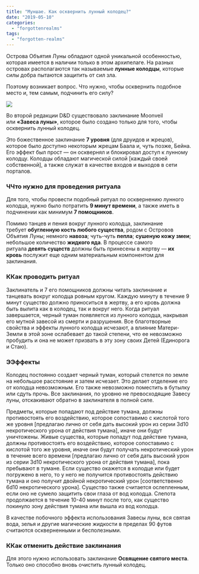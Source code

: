 ```yaml
---
title: "Муншае. Как осквернить лунный колодец?"
date: "2019-05-10"
categories: 
  - "forgottenrealms"
tags: 
  - "forgotten-realms"
---
```


Острова Объятия Луны обладают одной уникальной особенностью, которая имеется в наличии только в этом архипелаге. На разных островах располагаются так называемые **лунные колодцы**, которые силы добра пытаются защитить от сил зла.

Поэтому возникает вопрос. Что нужно, чтобы осквернить подобное место и, тем самым, подчинить его силу?

![](https://pp.userapi.com/c855232/v855232014/36633/XqnjwKgTOkQ.jpg)

Во второй редакции D&D существовало заклинание Moonveil или **«Завеса луны»**, которое было создано только для того, чтобы осквернить лунный колодец.

Это божественное заклинание **7 уровня** (для друидов и жрецов), которое было доступно некоторым жрецам Баала и, чуть позже, Бейна. Его эффект был прост — он осквернял и блокировал доступ к лунному колодцу. Колодцы обладают магической силой \[каждый своей собственной\], а также служат в качестве входов и выходов в сети порталов.

### ЧЧто нужно для проведения ритуала

Для того, чтобы провести подобный ритуал по осквернению лунного колодца, нужно было потратить **9 минут времени**, а также иметь в подчинении как минимум **7 помощников**.

Помимо танцев и пения вокруг лунного колодца, заклинание требует **обугленную кость любого существа**, родом с Островов Объятия Луны; немного **навоза**; чуть-чуть **пепла**; **сушеную кожу змеи**; небольшое количество **жидкого яда**. В процессе самого ритуала **девять существ** должны быть принесены в жертву — **их кровь** послужит еще одним материальным компонентом для заклинания.

### ККак проводить ритуал

Заклинатель и 7 его помощников должны читать заклинание и танцевать вокруг колодца ровным кругом. Каждую минуту в течение 9 минут существо должно приноситься в жертву, а его кровь должна быть вылита как в колодец, так и вокруг него. Когда ритуал завершается, черный туман появляется из лунного колодца, накрывая его мутной завесой из смерти и разрушения. Все благотворные свойства и эффекты лунного колодца исчезают, а влияние Матери-Земли в этой зоне ослабевает до такой степени, что ее невозможно пробудить и она не может призвать в эту зону своих Детей (Единорога и Стаю).

### ЭЭффекты

Колодец постоянно создает черный туман, который стелется по земле на небольшое расстояние и затем исчезает. Это делает отделение его от колодца невозможным. Его также невозможно поместить в бутылку или сдуть прочь. Все заклинания, по уровню не превосходящие Завесу луны, отскакивают обратно в заклинателя в полной силе.

Предметы, которые попадают под действие тумана, должны противостоять его воздействию, которое сопоставимо с кислотой того же уровня \[предлагаю лично от себя дать высокий урон из серии 3d10 некротического урона от действия тумана\], иначе они будут уничтожены. Живые существа, которые попадут под действие тумана, должны противостоять его воздействию, которое сопоставимо с кислотой того же уровня, иначе они будут получать некротический урон в течение всего времени \[предлагаю лично от себя дать высокий урон из серии 3d10 некротического урона от действия тумана\], пока пребывают в тумане. Если существо окажется в колодце или будет погружено в него, то у него не получится противостоять действию тумана и оно получит двойной некротический урон \[соответственно 6d10 некротического урона\]. Существо также считается ослепленным, если оно не сумело защитить свои глаза от вод колодца. Слепота продолжается в течение 10-40 минут после того, как существо покинуло зону действия тумана или вышла из вод колодца.

В качестве побочного эффекта использования Завесы луны, вся святая вода, зелья и другие магические жидкости в пределах 90 футов считаются оскверненными и бесполезными.

### ККак отменить действие заклинания

Для этого нужно использовать заклинание **Освящение святого места**. Только оно способно вновь очистить лунный колодец.
